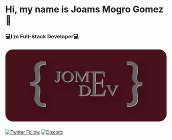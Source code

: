 # Hi, my name is Joams Mogro Gomez👋
### 💻I'm Full-Stack Developer💻

<p align="center">
  <img src="https://raw.githubusercontent.com/jom3/jom3/main/images/dev_picture.png" />
</p>

[![Twitter Follow](https://img.shields.io/twitter/url?url=https%3A%2F%2Ftwitter.com%2Fjoams_mg)](https://twitter.com/joams_mg)
[![Discord](https://img.shields.io/badge/Discord-blue?logo=discord)](https://discord.com/users/520993331975553035)
